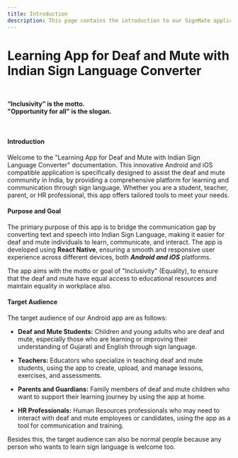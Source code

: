 ```yaml
---
title: Introduction
description: This page contains the introduction to our SignMate application
---
```


# Learning App for Deaf and Mute with Indian Sign Language Converter

<br>

**“Inclusivity” is the motto. <br>
"Opportunity for all" is the slogan.**

<br>

#### Introduction
Welcome to the "Learning App for Deaf and Mute with Indian Sign Language Converter" documentation. This innovative Android and iOS compatible application is specifically designed to assist the deaf and mute community in India, by providing a comprehensive platform for learning and communication through sign language. Whether you are a student, teacher, parent, or HR professional, this app offers tailored tools to meet your needs.

#### Purpose and Goal
The primary purpose of this app is to bridge the communication gap by converting text and speech into Indian Sign Language, making it easier for deaf and mute individuals to learn, communicate, and interact. The app is developed using **React Native**, ensuring a smooth and responsive user experience across different devices, both ***Android and iOS*** platforms.

The app aims with the motto or goal of "Inclusivity" (Equality), to ensure that the deaf and mute have equal access to educational resources and maintain equality in workplace also.

#### Target Audience
The target audience of our Android app are as follows:
- **Deaf and Mute Students:** Children and young adults who are deaf and mute, especially those who are learning or improving their understanding of Gujarati and English through sign language.

- **Teachers:** Educators who specialize in teaching deaf and mute students, using the app to create, upload, and manage lessons, exercises, and assessments.

- **Parents and Guardians:** Family members of deaf and mute children who want to support their learning journey by using the app at home.

- **HR Professionals:** Human Resources professionals who may need to interact with deaf and mute employees or candidates, using the app as a tool for communication and training.

Besides this, the target audience can also be normal people because any person who wants to learn sign language is welcome too.